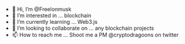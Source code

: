- 👋 Hi, I’m @Freelonmusk
- 👀 I’m interested in ... blockchain 
- 🌱 I’m currently learning ... Web3.js  
- 💞️ I’m looking to collaborate on ... any blockchain projects  
- 📫 How to reach me ... Shoot me a PM @cryptodragoons on twitter 

<!---
Freelonmusk/Freelonmusk is a ✨ special ✨ repository because its `README.md` (this file) appears on your GitHub profile.
You can click the Preview link to take a look at your changes.
--->
